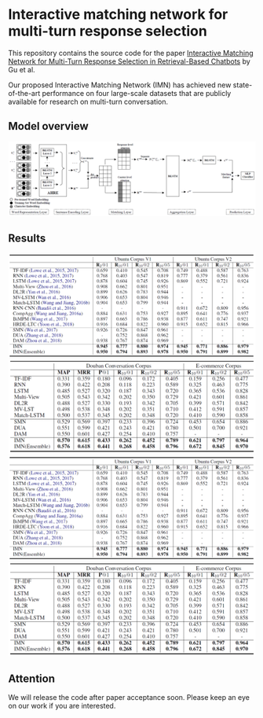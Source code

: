 # Interactive matching network for multi-turn response selection
This repository contains the source code for the paper [Interactive Matching Network for Multi-Turn Response Selection in Retrieval-Based Chatbots](https://arxiv.org/pdf/1901.01824.pdf) by Gu et al. <br>

Our proposed Interactive Matching Network (IMN) has achieved new state-of-the-art performance on four large-scale datasets that are publicly available for research on multi-turn conversation.

## Model overview
<img src="image/model.png">

## Results
<img src="image/UbuntuV1_V2.png">
<img src="image/Douban_Ecommerce.png">
<div align=center><img src="image/UbuntuV1_V2.png"/></div>
<div align=center><img src="image/Douban_Ecommerce.png"/></div>

## Attention
We will release the code after paper acceptance soon. Please keep an eye on our work if you are interested.
